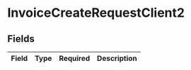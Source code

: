# InvoiceCreateRequestClient2


## Fields

| Field       | Type        | Required    | Description |
| ----------- | ----------- | ----------- | ----------- |